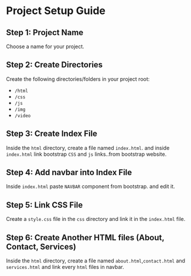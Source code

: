 # Project Setup Guide

## Step 1: Project Name
Choose a name for your project.

## Step 2: Create Directories
Create the following directories/folders in your project root:
- `/html`
- `/css`
- `/js`
- `/img`
- `/video`

## Step 3: Create Index File
Inside the `html` directory, create a file named `index.html`.
and inside `index.html` link bootstrap `CSS` and `js` links..from bootstrap website.

## Step 4: Add navbar into Index File
Inside `index.html` paste `NAVBAR` component from bootstrap.
and edit it.

## Step 5: Link CSS File
Create a `style.css` file in the `css` directory and link it in the `index.html` file.

## Step 6: Create Another HTML files (About, Contact, Services)
Inside the `html` directory, create a file named `about.html`,`contact.html` and `services.html` 
and link every `html` files in navbar. 